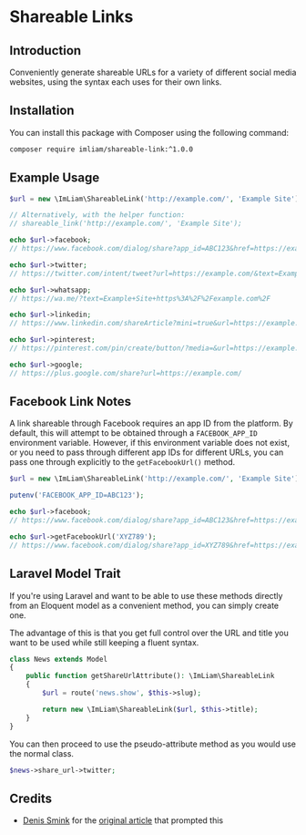 # Shareable Links

## Introduction

Conveniently generate shareable URLs for a variety of different social media websites, using the syntax each uses for their own links.

## Installation

You can install this package with Composer using the following command:

```bash
composer require imliam/shareable-link:^1.0.0
```

## Example Usage

```php
$url = new \ImLiam\ShareableLink('http://example.com/', 'Example Site');

// Alternatively, with the helper function:
// shareable_link('http://example.com/', 'Example Site');

echo $url->facebook;
// https://www.facebook.com/dialog/share?app_id=ABC123&href=https://example.com/&display=page&title=Example+Site

echo $url->twitter;
// https://twitter.com/intent/tweet?url=https://example.com/&text=Example+Site

echo $url->whatsapp;
// https://wa.me/?text=Example+Site+https%3A%2F%2Fexample.com%2F

echo $url->linkedin;
// https://www.linkedin.com/shareArticle?mini=true&url=https://example.com/&summary=Example+Site

echo $url->pinterest;
// https://pinterest.com/pin/create/button/?media=&url=https://example.com/&description=Example+Site

echo $url->google;
// https://plus.google.com/share?url=https://example.com/
```

## Facebook Link Notes

A link shareable through Facebook requires an app ID from the platform. By default, this will attempt to be obtained through a `FACEBOOK_APP_ID` environment variable. However, if this environment variable does not exist, or you need to pass through different app IDs for different URLs, you can pass one through explicitly to the `getFacebookUrl()` method.

```php
$url = new \ImLiam\ShareableLink('http://example.com/', 'Example Site');

putenv('FACEBOOK_APP_ID=ABC123');

echo $url->facebook;
// https://www.facebook.com/dialog/share?app_id=ABC123&href=https://example.com/&display=page&title=Example+Site

echo $url->getFacebookUrl('XYZ789');
// https://www.facebook.com/dialog/share?app_id=XYZ789&href=https://example.com/&display=page&title=Example+Site
```

## Laravel Model Trait

If you're using Laravel and want to be able to use these methods directly from an Eloquent model as a convenient method, you can simply create one.

The advantage of this is that you get full control over the URL and title you want to be used while still keeping a fluent syntax.

```php
class News extends Model
{
    public function getShareUrlAttribute(): \ImLiam\ShareableLink
    {
        $url = route('news.show', $this->slug);

        return new \ImLiam\ShareableLink($url, $this->title);
    }
}
```

You can then proceed to use the pseudo-attribute method as you would use the normal class.

```php
$news->share_url->twitter;
```

## Credits

- [Denis Smink](https://dennissmink.nl/) for the [original article](https://medium.com/@dennissmink/laravel-shareable-trait-1a6b12a05094) that prompted this
